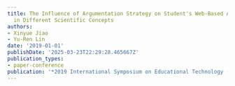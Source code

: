 ```yaml
---
title: The Influence of Argumentation Strategy on Student's Web-Based Argumentation
  in Different Scientific Concepts
authors:
- Xinyue Jiao
- Yu-Ren Lin
date: '2019-01-01'
publishDate: '2025-03-23T22:29:28.465667Z'
publication_types:
- paper-conference
publication: '*2019 International Symposium on Educational Technology (ISET)*'
---
```

